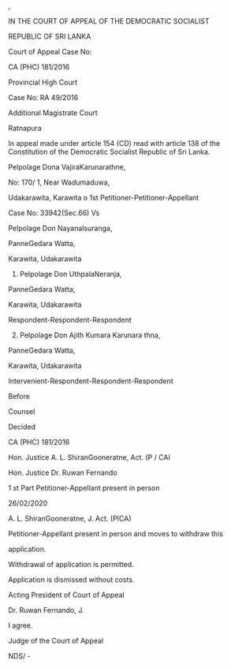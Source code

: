 ,

IN THE COURT OF APPEAL OF THE DEMOCRATIC SOCIALIST

REPUBLIC OF SRI LANKA

Court of Appeal Case No:

CA (PHC) 181/2016

Provincial High Court

Case No: RA 49/2016

Additional Magistrate Court

Ratnapura

In appeal made under article 154 (CD) read with article 138 of the Constitution of the Democratic Socialist Republic of Sri Lanka.

Pelpolage Dona VajiraKarunarathne,

No: 170/ 1, Near Wadumaduwa,

Udakarawita, Karawita o 1st Petitioner-Petitioner-Appellant

Case No: 33942(Sec.66) Vs

Pelpolage Don Nayanalsuranga,

PanneGedara Watta,

Karawita, Udakarawita

01. Pelpolage Don UthpalaNeranja,

PanneGedara Watta,

Karawita, Udakarawita

Respondent-Respondent-Respondent

02. Pelpolage Don Ajith Kumara Karunara thna,

PanneGedara Watta,

Karawita, Udakarawita

Intervenient-Respondent-Respondent-Respondent

Before

Counsel

Decided

CA (PHC) 181/2016

Hon. Justice A. L. ShiranGooneratne, Act. (P / CAl

Hon. Justice Dr. Ruwan Fernando

1 st Part Petitioner-Appellant present in person

26/02/2020

A. L. ShiranGooneratne, J. Act. (PICA)

Petitioner-Appellant present in person and moves to withdraw this

application.

Withdrawal of application is permitted.

Application is dismissed without costs.

Acting President of Court of Appeal

Dr. Ruwan Fernando, J.

I agree.

Judge of the Court of Appeal

NDS/ -